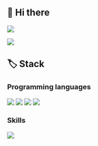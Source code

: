 ## 👋 Hi there ##


<a href="mailto:hch3245@gmail.com">
    <img src="https://img.shields.io/badge/Gmail-D14836?logo=gmail&logoColor=white">
</a>

[![](http://mazassumnida.wtf/api/v2/generate_badge?boj=hch3245)](https://solved.ac/hch3245)

## 🏷️ Stack ##

### Programming languages ###

<p>
    <img src="https://img.shields.io/badge/C-A8B9CC?style=plastic&logo=C&logoColor=white">
    <img src="https://img.shields.io/badge/C++-00599C?style=plastic&logo=C%2B%2B&logoColor=white">
    <img src="https://img.shields.io/badge/C%23-033963?style=plastic&logo=Csharp&logoColor=white">
    <img src="https://img.shields.io/badge/Python-3776AB?style=plastic&logo=Python&logoColor=white">
</p>

### Skills ###

<p>
    <img src="https://img.shields.io/badge/Unity-FFFFFF?style=plastic&logo=Unity&logoColor=white">
</p>
